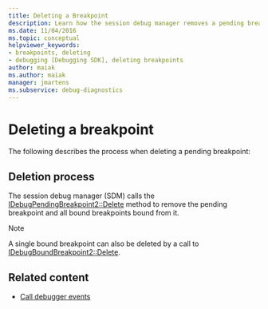 ```yaml
---
title: Deleting a Breakpoint
description: Learn how the session debug manager removes a pending breakpoint and all bound breakpoints bound from it when a pending breakpoint is deleted.
ms.date: 11/04/2016
ms.topic: conceptual
helpviewer_keywords:
- breakpoints, deleting
- debugging [Debugging SDK], deleting breakpoints
author: maiak
ms.author: maiak
manager: jmartens
ms.subservice: debug-diagnostics
---
```

# Deleting a breakpoint

The following describes the process when deleting a pending breakpoint:

## Deletion process
 The session debug manager (SDM) calls the [IDebugPendingBreakpoint2::Delete](../../extensibility/debugger/reference/idebugpendingbreakpoint2-delete.md) method to remove the pending breakpoint and all bound breakpoints bound from it.

> [!NOTE]
> A single bound breakpoint can also be deleted by a call to [IDebugBoundBreakpoint2::Delete](../../extensibility/debugger/reference/idebugboundbreakpoint2-delete.md).

## Related content
- [Call debugger events](../../extensibility/debugger/calling-debugger-events.md)
